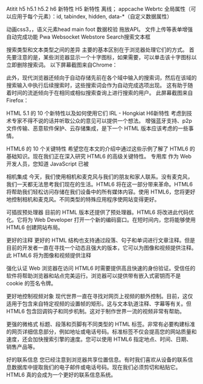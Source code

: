 Atitit h5 h5.1 h5.2  h6 新特性
H5 新特性
离线； appcache
Webrtc
全局属性（可以应用于每个元素）：id, tabindex, hidden, data-*（自定义数据属性）

动画css3，，语义元素head main foot
数据校验
拖放API。
文件上传等表单增强
自动完成功能
Pwa 
Websocket
Webstore
Search搜索文本框

搜索类型和文本类型之间的差异
主要的基本区别在于浏览器处理它们的方式。 首先要注意的是，某些浏览器显示一个十字图标，如果需要，可以单击该十字图标以立即删除搜索词。 以下屏幕截图来自Chrome：

此外，现代浏览器还倾向于自动存储先前在各个域中输入的搜索词，然后在该域的搜索输入中执行后续搜索时，这些搜索词会作为自动完成选项出现。 这有助于随着时间的流逝倾向于在相同或相似搜索查询上进行搜索的用户。 此屏幕截图来自Firefox：


HTML 5.1 的 10 个新特性以及如何使用它们 IRL - Hongkiat
H6新特性
考虑到技术专家不得不说的话并听取公众的意见可以提供一个想法。
增强蓝牙支持、p2p 文件传输、恶意软件保护、云存储集成，是下一个 HTML 版本应该考虑的一些事情。

HTML6 的 10 个关键特性
希望您在本文的介绍中通过这些示例了解了 HTML6 的基础知识。现在我们正在深入研究 HTML6 的高级关键特性。
专用库
作为 Web 开发人员，您知道 JavaScript 已被 

相机集成
今天，我们使用相机和麦克风与我们的朋友和家人联系。没有麦克风，我们一天都无法思考我们现在的生活。HTML6 将在这一部分带来革命。HTML6 将帮助我们轻松访问存储在我们设备中的所有媒体内容。使用 HTML6，您将更好地控制相机和麦克风。不同类型的特殊应用程序使网站变得更好。

可插拔预处理器
目前的 HTML 版本还提供了预处理器。HTML6 将改进此代码优化。它将为 Web Developer 打开一个新的编码窗口。在短时间内，您将能够使用 HTML6 创建网站布局。

更好的注释
更好的 HTML 结构也支持通过段落、句子和单词进行文章注释。但是目前的开发者一直在寻找一个动态且强大的版本，它可以为图像和视频提供注释。此 HTML6 将为图像和视频提供注释

强化认证
Web 浏览器在访问 HTML6 时需要提供高且快速的身份验证。受信任的软件将帮助浏览器和站点完美运行。浏览器可以提供带有嵌入式密钥而不是 cookie 的签名令牌。

更好地控制视频对象
现代世界一直在寻找对网页上视频的额外控制。目前，这仅适用于包含来自特定视频的设置帧的矩形。这与文本轨道注释、字幕等有关。但 HTML6 包含回调钩子和同步机制。这对于制作世界一流的视频非常有帮助。

更强的微格式
标题、段落和页脚有不同类型的 HTML 标签。非常有必要构建标准的网页详细信息部分，例如地址或电话号码。标准标签不仅会提高您的网站质量和速度，还会加快搜索引擎的速度。您可以使用 HTML6 指定地点、时间、日期、销售产品等。

好的联系信息
您已经注意到浏览器共享位置信息。有时我们喜欢从设备的联系信息数据库中提取我们的电子邮件或电话号码。现在我们必须剪切和粘贴它。HTML6 真的会成为一个更好的联系信息系统。
